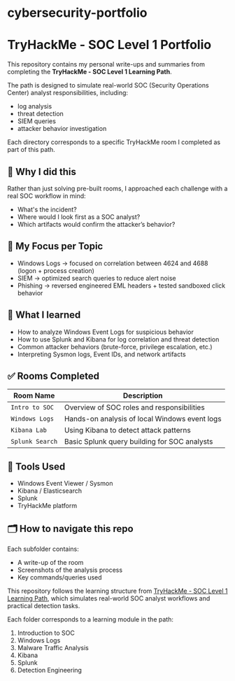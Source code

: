 # cybersecurity-portfolio

# TryHackMe - SOC Level 1 Portfolio

This repository contains my personal write-ups and summaries from completing the **TryHackMe - SOC Level 1 Learning Path**.

The path is designed to simulate real-world SOC (Security Operations Center) analyst responsibilities, including:
- log analysis
- threat detection
- SIEM queries
- attacker behavior investigation

Each directory corresponds to a specific TryHackMe room I completed as part of this path.

## 🎯 Why I did this
Rather than just solving pre-built rooms, I approached each challenge with a real SOC workflow in mind:
- What's the incident?
- Where would I look first as a SOC analyst?
- Which artifacts would confirm the attacker’s behavior?

## 🔎 My Focus per Topic
- Windows Logs → focused on correlation between 4624 and 4688 (logon + process creation)
- SIEM → optimized search queries to reduce alert noise
- Phishing → reversed engineered EML headers + tested sandboxed click behavior



## 🧠 What I learned
- How to analyze Windows Event Logs for suspicious behavior
- How to use Splunk and Kibana for log correlation and threat detection
- Common attacker behaviors (brute-force, privilege escalation, etc.)
- Interpreting Sysmon logs, Event IDs, and network artifacts

## ✅ Rooms Completed
| Room Name | Description |
|-----------|-------------|
| `Intro to SOC` | Overview of SOC roles and responsibilities |
| `Windows Logs` | Hands-on analysis of local Windows event logs |
| `Kibana Lab` | Using Kibana to detect attack patterns |
| `Splunk Search` | Basic Splunk query building for SOC analysts |

## 🔧 Tools Used
- Windows Event Viewer / Sysmon
- Kibana / Elasticsearch
- Splunk
- TryHackMe platform

## 🗂️ How to navigate this repo
Each subfolder contains:
- A write-up of the room
- Screenshots of the analysis process
- Key commands/queries used


This repository follows the learning structure from [TryHackMe - SOC Level 1 Learning Path](https://tryhackme.com/path/outline/soc-level-1), which simulates real-world SOC analyst workflows and practical detection tasks.

Each folder corresponds to a learning module in the path:
1. Introduction to SOC
2. Windows Logs
3. Malware Traffic Analysis
4. Kibana
5. Splunk
6. Detection Engineering
 
 
